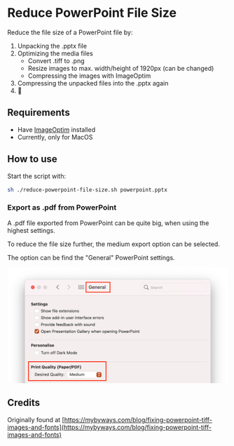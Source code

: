 # Reduce PowerPoint File Size

Reduce the file size of a PowerPoint file by:

1. Unpacking the .pptx file
1. Optimizing the media files
    * Convert .tiff to .png
    * Resize images to max. width/height of 1920px (can be changed)
    * Compressing the images with ImageOptim
1. Compressing the unpacked files into the .pptx again
1. 🎉

## Requirements

* Have [ImageOptim](https://imageoptim.com/mac) installed
* Currently, only for MacOS

## How to use

Start the script with:

```bash
sh ./reduce-powerpoint-file-size.sh powerpoint.pptx
```

### Export as .pdf from PowerPoint

A .pdf file exported from PowerPoint can be quite big, when using the highest settings.

To reduce the file size further, the medium export option can be selected.

The option can be find the "General" PowerPoint settings.

![PowerPoint - General Settings](docs/powerpoint-settings.png "PowerPoint - General Settings")

## Credits

Originally found at [https://mybyways.com/blog/fixing-powerpoint-tiff-images-and-fonts](https://mybyways.com/blog/fixing-powerpoint-tiff-images-and-fonts)
